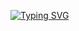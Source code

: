 [![Typing SVG](https://readme-typing-svg.demolab.com?font=Fira+Code&pause=1000&color=01F700&random=false&width=435&lines=Helloooooooo!;Im+a+Student;Bachelor+of+Science+in+Computer+Science;Do+you+like+programming%3F)](https://git.io/typing-svg)
